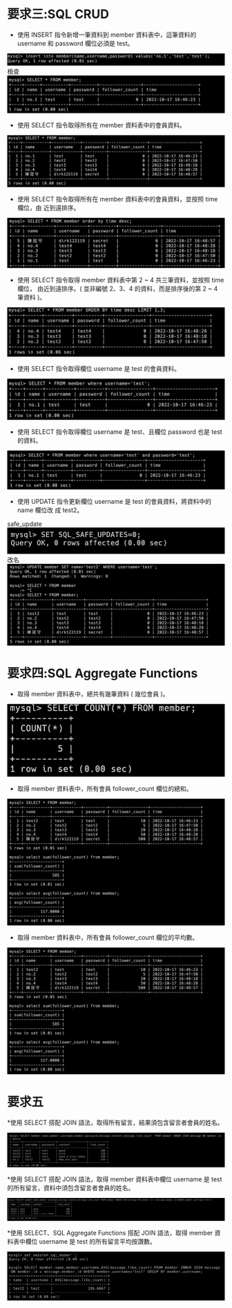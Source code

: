 # 要求三:SQL CRUD
* 使用 INSERT 指令新增一筆資料到 member 資料表中，這筆資料的 username 和 password 欄位必須是 test。

![](/week-5/img/insertMember.png)
檢查
![](/week-5/img/checkInsertMember.png)

* 使用 SELECT 指令取得所有在 member 資料表中的會員資料。

![](/week-5/img/checkAllMember.png)

* 使用 SELECT 指令取得所有在 member 資料表中的會員資料，並按照 time 欄位，由
近到遠排序。

![](/week-5/img/sortAllMember.png)

* 使用 SELECT 指令取得 member 資料表中第 2 ~ 4 共三筆資料，並按照 time 欄位，
由近到遠排序。( 並非編號 2、3、4 的資料，而是排序後的第 2 ~ 4 筆資料 )。

![](/week-5/img/get2-4Member.png)

* 使用 SELECT 指令取得欄位 username 是 test 的會員資料。

![](/week-5/img/getUsernameTest.png)

* 使用 SELECT 指令取得欄位 username 是 test、且欄位 password 也是 test 的資料。

![](/week-5/img/checkUsernameAndPassword.png)

* 使用 UPDATE 指令更新欄位 username 是 test 的會員資料，將資料中的 name 欄位改
成 test2。

safe_update
![](/week-5/img/safe_update.png)
改名
![](/week-5/img/renametest.png)

# 要求四:SQL Aggregate Functions
* 取得 member 資料表中，總共有幾筆資料 ( 幾位會員 )。

![](/week-5/img/count%20rows.png)

* 取得 member 資料表中，所有會員 follower_count 欄位的總和。

![](/week-5/img/checkMemberSumandAvg.png)

* 取得 member 資料表中，所有會員 follower_count 欄位的平均數。

![](/week-5/img/checkMemberSumandAvg.png)

# 要求五
*使用 SELECT 搭配 JOIN 語法，取得所有留言，結果須包含留言者會員的姓名。

![](/week-5/img/joinAll.png)

*使用 SELECT 搭配 JOIN 語法，取得 member 資料表中欄位 username 是 test 的所有留言，資料中須包含留言者會員的姓名。

![](/week-5/img/jointest.png)

*使用 SELECT、SQL Aggregate Functions 搭配 JOIN 語法，取得 member 資料表中欄位 username 是 test 的所有留言平均按讚數。

![](/week-5/img/joinavg.png)